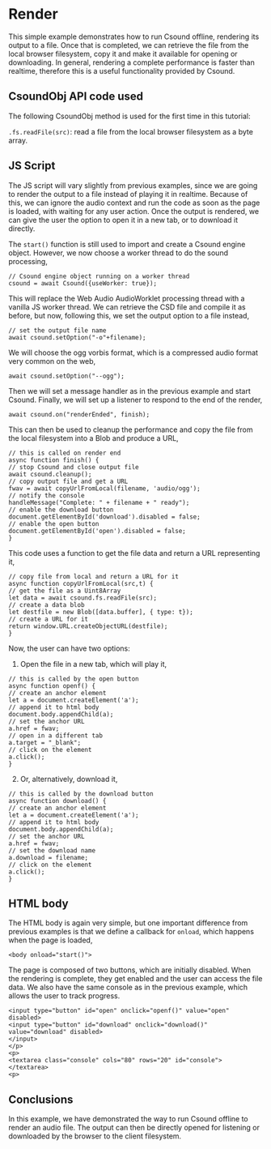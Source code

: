 Render
===

This simple example demonstrates how to run Csound offline, rendering
its output to a file. Once that is completed, we can retrieve the file
from the local browser filesystem, copy it and make it available for
opening or downloading. In general, rendering a complete performance
is faster than realtime, therefore this is a useful functionality
provided by Csound.


CsoundObj API code used
-----------

The following CsoundObj method is used for the first time in this
tutorial:

`.fs.readFile(src)`: read a file from the local browser filesystem as
a byte array.


JS Script
---

The JS script will vary slightly from previous examples, since we are
going to render the output to a file instead of playing it in
realtime. Because of this, we can ignore the audio context and run
the code as soon as the page is loaded, with waiting for any user
action. Once the output is rendered, we can give the user the option
to open it in a new tab, or to download it directly.

The `start()` function is still used to import and create a Csound
engine object. However, we now choose a worker thread to do the
sound processing,

```
// Csound engine object running on a worker thread
csound = await Csound({useWorker: true});
```

This will replace the Web Audio AudioWorklet processing thread with
a vanilla JS worker thread. We can retrieve the CSD file  and compile
it as before, but now, following this, we set the output option to a
file instead,

```
// set the output file name
await csound.setOption("-o"+filename);
```

We will choose the ogg vorbis format, which is a compressed audio
format very common on the web,

```
await csound.setOption("--ogg");
```

Then we will set a message handler as in the previous example and
start Csound. Finally, we will set up a listener to respond to the end
of the render,

```
await csound.on("renderEnded", finish);
```

This can then be used to cleanup the performance and copy the file
from the local filesystem into a Blob and produce a URL,

```
// this is called on render end
async function finish() {
// stop Csound and close output file
await csound.cleanup();
// copy output file and get a URL
fwav = await copyUrlFromLocal(filename, 'audio/ogg');
// notify the console
handleMessage("Complete: " + filename + " ready");
// enable the download button
document.getElementById('download').disabled = false;
// enable the open button
document.getElementById('open').disabled = false;
}
```

This code uses a function to get the file data and return a URL
representing it,

```
// copy file from local and return a URL for it
async function copyUrlFromLocal(src,t) {
// get the file as a Uint8Array
let data = await csound.fs.readFile(src);
// create a data blob
let destfile = new Blob([data.buffer], { type: t});
// create a URL for it
return window.URL.createObjectURL(destfile);
}
```

Now, the user can have two options:

1. Open the file in a new tab, which will play it,

```
// this is called by the open button
async function openf() {
// create an anchor element
let a = document.createElement('a');
// append it to html body
document.body.appendChild(a);
// set the anchor URL
a.href = fwav;
// open in a different tab
a.target = "_blank";
// click on the element
a.click();
}
```
2. Or, alternatively, download it,

```
// this is called by the download button
async function download() {
// create an anchor element
let a = document.createElement('a');
// append it to html body
document.body.appendChild(a);
// set the anchor URL
a.href = fwav;
// set the download name
a.download = filename;
// click on the element
a.click();
}
```


HTML body
-----
The HTML body is again very simple, but one important difference
from previous examples is that we define a callback for `onload`,
which happens when the page is loaded,

```
<body onload="start()">
```

The page is composed of two buttons,
which are initially disabled. When the rendering is complete, they
get enabled and the user can access the file data. We also have
the same console as in the previous example, which allows the
user to track progress.

```
<input type="button" id="open" onclick="openf()" value="open" disabled>
<input type="button" id="download" onclick="download()"
value="download" disabled>
</input>
</p>
<p>
<textarea class="console" cols="80" rows="20" id="console">
</textarea>
<p>
```

Conclusions
---

In this example, we have demonstrated the way to run Csound
offline to render an audio file. The output can then be directly
opened for listening or downloaded by the browser to the
client filesystem.

